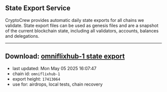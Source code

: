 ## State Export Service
CryptoCrew provides automatic daily state exports for all chains we validate. State export files can be used as genesis files and are a snapshot of the current blockchain state, including all validators, accounts, balances and delegations.

---
**Download: [omniflixhub-1 state export](https://dl-eu2.ccvalidators.com/SERVICE/omniflixhub/omniflixhub-1_export_17413064.json)**
---

- last updated: Mon May 05 2025 16:07:47
- chain id: `omniflixhub-1`
- export height: `17413064`
- use for: airdrops, local tests, chain recovery
